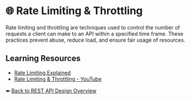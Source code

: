 # 🌐 Rate Limiting & Throttling

Rate limiting and throttling are techniques used to control the number of requests a client can make to an API within a specified time frame. These practices prevent abuse, reduce load, and ensure fair usage of resources.

## Learning Resources
- [Rate Limiting Explained](https://www.cloudflare.com/learning/bots/what-is-rate-limiting/)
- [Rate Limiting & Throttling - YouTube](https://www.youtube.com/watch?v=9CIjoWPwAhU)

⬅️ [Back to REST API Design Overview](../../README.md#-rest-api-design)

